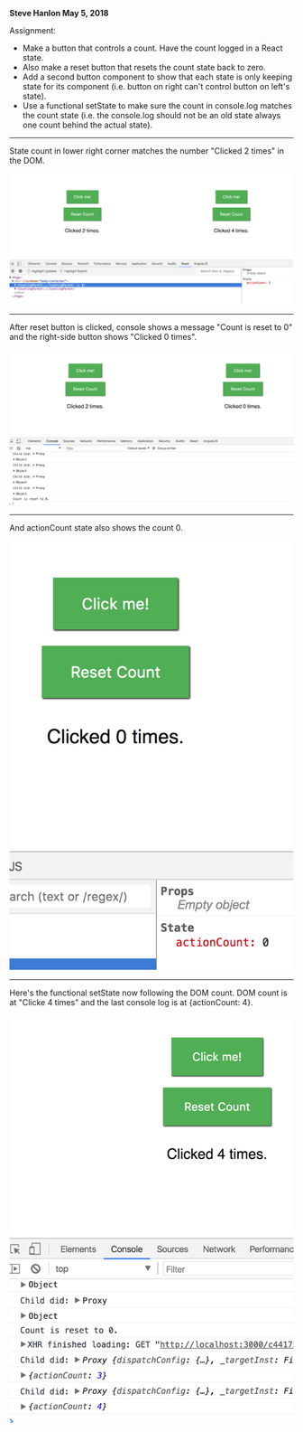 **Steve Hanlon May 5, 2018**

Assignment:
- Make a button that controls a count.  Have the count logged in a React state.  
- Also make a reset button that resets the count state back to zero.  
- Add a second button component to show that each state is only keeping state for its component (i.e. button on right can't control button on left's state).
- Use a functional setState to make sure the count in console.log matches the count state (i.e. the console.log should not be an old state always one count behind the actual state).

<hr />
State count in lower right corner matches the number "Clicked 2 times" in the DOM.

![state updated as button clicked](./updating_State.png)

<hr />
After reset button is clicked, console shows a message "Count is reset to 0" and the right-side button shows "Clicked 0 times".

![reset button](./count_reset_funcState.png)

<hr />
And actionCount state also shows the count 0.

![actionCount state](./reset_state_at_zero.png)

<hr />
Here's the functional setState now following the DOM count.  DOM count is at "Clicke 4 times" and the last console log is at {actionCount: 4}.

![functional setState](./func_setState.png)
